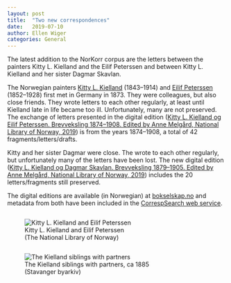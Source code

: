 ```yaml
---
layout: post
title:  "Two new correspondences"
date:   2019-07-10
author: Ellen Wiger
categories: General
---
```


The latest addition to the NorKorr corpus are the letters between the painters Kitty L. Kielland and the Eilif Peterssen and between Kitty L. Kielland and her sister Dagmar Skavlan.

The Norwegian painters [Kitty L. Kielland](https://en.wikipedia.org/wiki/Kitty_Lange_Kielland) (1843–1914) and [Eilif Peterssen](https://en.wikipedia.org/wiki/Eilif_Peterssen) (1852–1928) first met in Germany in 1873. They were colleagues, but also close friends. They wrote letters to each other regularly, at least until Kielland late in life became too ill. Unfortunately, many are not preserved. The exchange of letters presented in the digital edition ([Kitty L. Kielland og Eilif Peterssen.
Brevveksling 1874–1908. Edited by Anne Melgård, National Library of Norway, 2019](https://www.bokselskap.no/boker/brevkiellandpeterssen/tittelside)) is from the years 1874–1908, a total of 42 fragments/letters/drafts.

Kitty and her sister Dagmar were close. The wrote to each other regularly, but unfortunately many of the letters have been lost. The new digital edition ([Kitty L. Kielland og Dagmar Skavlan.
Brevveksling 1879–1905. Edited by Anne Melgård, National Library of Norway, 2019](https://www.bokselskap.no/boker/brevkiellandskavlan/tittelside)) includes the 20 letters/fragments still preserved.

The digital editions are available (in Norwegian) at [bokselskap.no](https://www.bokselskap.no/boker) and metadata from both have been included in the [CorrespSearch web service](https://correspsearch.net/).

<div class="row">
  <div class="column">
   <figure>
    <img src="/NorKorr/assets/Kielland_Peterssen.jpg" title="Kitty L. Kielland and Eilif Peterssen">
    <figcaption>Kitty L. Kielland and Eilif Peterssen <br/>(The National Library of Norway)</figcaption>
   </figure>
  </div>
  <div class="column">
   <figure>
    <img src="/NorKorr/assets/Kiellandfamilien_ringer.jpg" title="The Kielland siblings with partners">
    <figcaption>The Kielland siblings with partners, ca 1885<br/> (Stavanger byarkiv)</figcaption>
   </figure>
  </div>
</div>   
